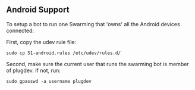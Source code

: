 Android Support
---------------

To setup a bot to run one Swarming that 'owns' all the Android devices
connected:

First, copy the udev rule file:

    sudo cp 51-android.rules /etc/udev/rules.d/

Second, make sure the current user that runs the swarming bot is member of
plugdev. If not, run:

    sudo gpasswd -a username plugdev
